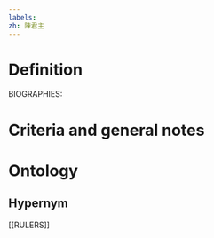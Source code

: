 ```yaml
---
labels: 
zh: 陳君主
---
```


# Definition
BIOGRAPHIES:
# Criteria and general notes
# Ontology

## Hypernym
[[RULERS]]
